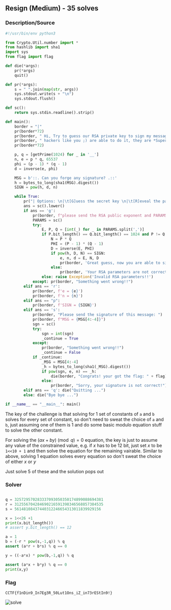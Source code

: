 ## Resign (Medium) - 35 solves

### Description/Source

```py
#!/usr/bin/env python3

from Crypto.Util.number import *
from hashlib import sha1
import sys
from flag import flag

def die(*args):
	pr(*args)
	quit()

def pr(*args):
	s = " ".join(map(str, args))
	sys.stdout.write(s + "\n")
	sys.stdout.flush()

def sc():
	return sys.stdin.readline().strip()

def main():
	border = "|"
	pr(border*72)
	pr(border, " Hi, Try to guess our RSA private key to sign my message, talented  ", border)
	pr(border, " hackers like you ;) are able to do it, they are *Super Guesser* :) ", border)
	pr(border*72)

	p, q = [getPrime(1024) for _ in '__']
	n, e = p * q, 65537
	phi = (p - 1) * (q - 1)
	d = inverse(e, phi)

	MSG = b'::. Can you forge any signature? .::'
	h = bytes_to_long(sha1(MSG).digest())
	SIGN = pow(h, d, n)

	while True:
		pr("| Options: \n|\t[G]uess the secret key \n|\t[R]eveal the parameters \n|\t[S]ign the message \n|\t[P]rint the signature \n|\t[Q]uit")
		ans = sc().lower()
		if ans == 'g':
			pr(border, f"please send the RSA public exponent and PARAMS p, q separated by comma like e, p, q: ")
			PARAMS = sc()
			try:
				E, P, Q = [int(_) for _ in PARAMS.split(',')]
				if P.bit_length() == Q.bit_length() == 1024 and P != Q:
					N = P * Q
					PHI = (P - 1) * (Q - 1)
					D = inverse(E, PHI)
					if pow(h, D, N) == SIGN:
						e, n, d = E, N, D
						pr(border, 'Great guess, now you are able to sign any message!!!')
					else:
						pr(border, 'Your RSA parameters are not correct!!')
				else: raise Exception('Invalid RSA parameters!!')
			except: pr(border, "Something went wrong!!")
		elif ans == 'r':
			pr(border, f'e = {e}')
			pr(border, f'n = {n}')
		elif ans == "p":
			pr(border, f'SIGN = {SIGN}')
		elif ans == 's':
			pr(border, "Please send the signature of this message: ")
			pr(border, f"MSG = {MSG[4:-4]}")
			sgn = sc()
			try:
				sgn = int(sgn)
				_continue = True
			except:
				pr(border, "Something went wrong!!")
				_continue = False
			if _continue:
				_MSG = MSG[4:-4]
				_h = bytes_to_long(sha1(_MSG).digest())
				if pow(sgn, e, n) == _h:
					die(border, "Congrats! your got the flag: " + flag)
				else:
					pr(border, "Sorry, your signature is not correct!")
		elif ans == 'q': die("Quitting ...")
		else: die("Bye bye ...")

if __name__ == "__main__": main()
```

The key of the challenge is that solving for 1 set of constants of `a` and `b` solves for every set of constant, so don't need to sweat the choice of `a` and `b`, just assuming one of them is 1 and do some basic modulo equation stuff to solve the other constant.

For solving the $(ax + by) \pmod{q} = 0$ equation, the key is just to assume any value of the constrained value, e.g. if $x$ has to be 12 bit, just set $x$ to be `1<<10 + 1` and then solve the equation for the remaining vairable. Similar to above, solving 1 equation solves every equation so don't sweat the choice of either $x$ or $y$

Just solve 5 of these and the solution pops out

### Solver

```python

q = 325729570283337093050350174899088694381
r = 312556704284690216591398346568857384535
s = 56148108437440312246654313011839929156

x = 1<<26 +1
print(x.bit_length())
# assert y.bit_length() == 12

a = 1
b = (-r * pow(s,-1,q)) % q
assert (a*r + b*s) % q == 0

y = ((-a*x) * pow(b,-1,q)) % q

assert (a*x + b*y) % q == 0
print(x,y)

```

### Flag

```
CCTF{f1nDin9_In7Eg3R_50Lut1Ons_iZ_in73rEStIn9!}
```

![solve](./solve.png)
